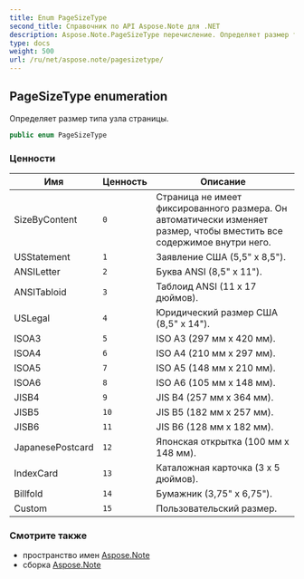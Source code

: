 ```yaml
---
title: Enum PageSizeType
second_title: Справочник по API Aspose.Note для .NET
description: Aspose.Note.PageSizeType перечисление. Определяет размер типа узла страницы.
type: docs
weight: 500
url: /ru/net/aspose.note/pagesizetype/
---
```

## PageSizeType enumeration

Определяет размер типа узла страницы.

```csharp
public enum PageSizeType
```

### Ценности

| Имя | Ценность | Описание |
| --- | --- | --- |
| SizeByContent | `0` | Страница не имеет фиксированного размера. Он автоматически изменяет размер, чтобы вместить все содержимое внутри него. |
| USStatement | `1` | Заявление США (5,5" x 8,5"). |
| ANSILetter | `2` | Буква ANSI (8,5" x 11"). |
| ANSITabloid | `3` | Таблоид ANSI (11 x 17 дюймов). |
| USLegal | `4` | Юридический размер США (8,5" x 14"). |
| ISOA3 | `5` | ISO A3 (297 мм x 420 мм). |
| ISOA4 | `6` | ISO A4 (210 мм x 297 мм). |
| ISOA5 | `7` | ISO A5 (148 мм x 210 мм). |
| ISOA6 | `8` | ISO A6 (105 мм x 148 мм). |
| JISB4 | `9` | JIS B4 (257 мм x 364 мм). |
| JISB5 | `10` | JIS B5 (182 мм x 257 мм). |
| JISB6 | `11` | JIS B6 (128 мм x 182 мм). |
| JapanesePostcard | `12` | Японская открытка (100 мм x 148 мм). |
| IndexCard | `13` | Каталожная карточка (3 x 5 дюймов). |
| Billfold | `14` | Бумажник (3,75" x 6,75"). |
| Custom | `15` | Пользовательский размер. |

### Смотрите также

* пространство имен [Aspose.Note](../../aspose.note/)
* сборка [Aspose.Note](../../)


